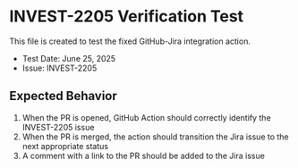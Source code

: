 # INVEST-2205 Verification Test

This file is created to test the fixed GitHub-Jira integration action.

- Test Date: June 25, 2025
- Issue: INVEST-2205

## Expected Behavior

1. When the PR is opened, GitHub Action should correctly identify the INVEST-2205 issue
2. When the PR is merged, the action should transition the Jira issue to the next appropriate status
3. A comment with a link to the PR should be added to the Jira issue
